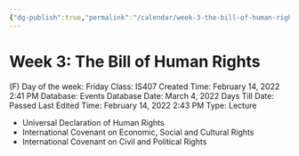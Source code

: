 ```yaml
---
{"dg-publish":true,"permalink":"/calendar/week-3-the-bill-of-human-rights/"}
---
```


# Week 3: The Bill of Human Rights

(F) Day of the week: Friday
Class: IS407
Created Time: February 14, 2022 2:41 PM
Database: Events Database
Date: March 4, 2022
Days Till Date: Passed
Last Edited Time: February 14, 2022 2:43 PM
Type: Lecture

- Universal Declaration of Human Rights
- International Covenant on Economic, Social and Cultural Rights
- International Covenant on Civil and Political Rights